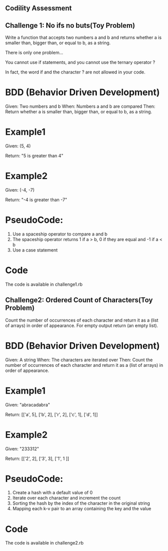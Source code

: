 ## Codility Assessment

## Challenge 1: No ifs no buts(Toy Problem)

Write a function that accepts two numbers a and b and returns whether a is smaller than, bigger than, or equal to b, as a string.

There is only one problem...

You cannot use if statements, and you cannot use the ternary operator ? 

In fact, the word if and the character ? are not allowed in your code.

# BDD (Behavior Driven Development)
Given: Two numbers and b
When: Numbers a and b are compared
Then: Return whether a is smaller than, bigger than, or equal to b, as a string.

# Example1
Given: (5, 4)  

Return: "5 is greater than 4"

# Example2
Given: (-4, -7)

Return: "-4 is greater than -7"

# PseudoCode:
1. Use a spaceship operator to compare a and b
2. The spaceship operator returns 1 if a > b, 0 if they are equal and -1 if a < b
3. Use a case statement

# Code
The code is available in challenge1.rb

## Challenge2: Ordered Count of Characters(Toy Problem)

Count the number of occurrences of each character and return it as a (list of arrays) in order of appearance. For empty output return (an empty list).

# BDD (Behavior Driven Development)
Given: A string
When: The characters are iterated over
Then: Count the number of occurrences of each character and return it as a (list of arrays) in order of appearance.

# Example1
Given: "abracadabra"

Return: [['a', 5], ['b', 2], ['r', 2], ['c', 1], ['d', 1]]

# Example2
Given: "233312"

Return: [['2', 2], ['3', 3], ['1', 1 ]]

# PseudoCode:
1. Create a hash with a default value of 0 
2. Iterate over each character and increment the count
3. Sorting the hash by the index of the character in the original string
4. Mapping each k-v pair to an array containing the key and the value


# Code
The code is available in challenge2.rb

